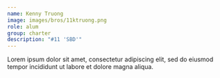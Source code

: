 ```yaml
---
name: Kenny Truong
image: images/bros/11ktruong.png
role: alum
group: charter
description: "#11 'SBD'"
---
```


Lorem ipsum dolor sit amet, consectetur adipiscing elit, sed do eiusmod tempor incididunt ut labore et dolore magna aliqua.
